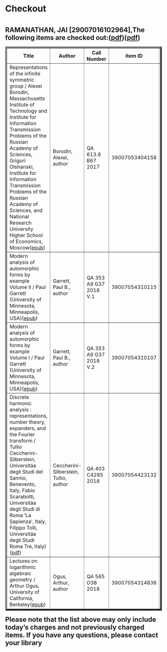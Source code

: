 <h1>Checkout <h1>
<h2>RAMANATHAN, JAI [29007016102964],The following items are checked out:(<a href="https://drive.google.com/file/d/1TPCh_S8e9GvE4q4k_Mckt7GSWIHP1AoW/view?usp=sharing">pdf</a>)(<a href="https://drive.google.com/file/d/1POyMrCc8L6nMEprHO6F4NqhZwIwKPpJt/view?usp=sharing">pdf</a>)
<table border="5">
<tbody>
<tr>
<th>Title</th>
<th>Author</th>
<th>Call Number</th>
<th>Item ID</th>
<th>Date Charged</th>
<th>Date Due</th>
</tr>
<tr>
<td>Representations of the infinite symmetric group / Alexei Borodin, Massachusetts Institute of Technology and Institute for Information Transmission Problems of the Russian Academy of Sciences, Grigori Olshanski, Institute for Information Transmission Problems of the Russian Academy of Sciences, and National Research University Higher School of Economics, Moscow(<a href="https://mega.nz/#!kew1mKaa!DC3DfqXyzGSW9HJ72iin8sYQKGDy4a6UbNE3lkCIMQY">epub</a>)</td>
<td>Borodin, Alexei, author</td>
<td>QA 613.8 B67 2017</td>
<td>39007053404158</td>
<td>07 May 2019</td>
<td>21 May 2019</td>
</tr>
<tr>
<td>Modern analysis of automorphic forms by example Volume II / Paul Garrett (University of Minnesota, Minneapolis, USA)(<a href="https://mega.nz/#!UbBh1IaT!DQawCcu_HzfgyxiYJRuQdoTOr4x5Up2ySTUdMpF-ld0">epub</a>)</td>
<td>Garrett, Paul B., author</td>
<td>QA 353 A9 G37 2018 V.1</td>
<td>39007054310115</td>
<td>07 May 2019</td>
<td>21 May 2019</td>
</tr>
<tr>
<td>Modern analysis of automorphic forms by example Volume I / Paul Garrett (University of Minnesota, Minneapolis, USA)(<a href="https://mega.nz/#!tTBjTSiQ!_leydol5qchl7fxjFmr4k_cl3rGEUkFHCDCo-7H_T2c">epub</a>)</td>
<td>Garrett, Paul B., author</td>
<td>QA 353 A9 G37 2018 V.2</td>
<td>39007054310107</td>
<td>07 May 2019</td>
<td>21 May 2019</td>
</tr>
<tr>
<td>Discrete harmonic analysis : representations, number theory, expanders, and the Fourier transform / Tullio Ceccherini-Silberstein, Universitáa degli Studi del Sannio, Benevento, Italy, Fabio Scarabotti, Universitáa degli Studi di Roma ‘La Sapienza’, Italy, Filippo Tolli, Universitáa degli Studi Roma Tre, Italy)(<a href="https://drive.google.com/file/d/15TznlUJD3xNGo-BrHslWkQ8UJLh6361z/view?usp=sharing">pdf</a>)</td>
<td>Ceccherini-Silberstein, Tullio, author</td>
<td>QA 403 C4285 2018</td>
<td>39007054423132</td>
<td>07 May 2019</td>
<td>21 May 2019</td>
</tr>
<tr>
<td>Lectures on logarithmic algebraic geometry / Arthur Ogus, University of California, Berkeley(<a href="https://mega.nz/#!QDh1EIDb!qOge2r4SLi-t-G1s8J1iqcJVreG36uwqlFmdL5UoKsI">epub</a>)</td>
<td>Ogus, Arthur, author</td>
<td>QA 565 O38 2018</td>
<td>39007054314836</td>
<td>07 May 2019</td>
<td>21 May 2019</td>
</tr>
</tbody>
</table>
Please note that the list above may only include today’s charges and not previously charged items. If you have any questions, please contact your library<h2>

